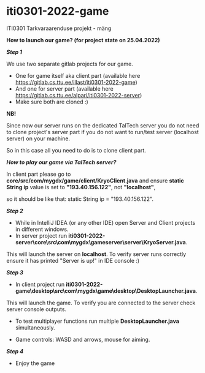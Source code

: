 # iti0301-2022-game

ITI0301 Tarkvaraarenduse projekt - mäng


**How to launch our game? (for project state on 25.04.2022)**

**_Step 1_**

We use two separate gitlab projects for our game.
- One for game itself aka client part (available here https://gitlab.cs.ttu.ee/illast/iti0301-2022-game)
- And one for server part (available here https://gitlab.cs.ttu.ee/alpari/iti0301-2022-server)
- Make sure both are cloned :)


**NB!**

Since now our server runs on the dedicated TalTech server you do not need to clone project's server part
if you do not want to run/test server (localhost server) on your machine.

So in this case all you need to do is to clone client part.

**_How to play our game via TalTech server?_**

In client part please go to **core/src/com/mygdx/game/client/KryoClient.java** 
and ensure **static String ip** value is set to **"193.40.156.122"**, not **"localhost"**,

so it should be like that: static String ip = "193.40.156.122".


**_Step 2_**
- While in IntelliJ IDEA (or any other IDE) open Server and Client projects in different windows.
- In server project run **iti0301-2022-server\core\src\com\mygdx\gameserver\server\KryoServer.java**.

This will launch the server on **localhost**. 
To verify server runs correctly ensure it has printed "Server is up!" in IDE console :)

**_Step 3_**
- In client project run **iti0301-2022-game\desktop\src\com\mygdx\game\desktop\DesktopLauncher.java**.

This will launch the game.
To verify you are connected to the server check server console outputs.

- To test multiplayer functions run multiple **DesktopLauncher.java** simultaneously.

- Game controls: WASD and arrows, mouse for aiming.

**_Step 4_**

- Enjoy the game
